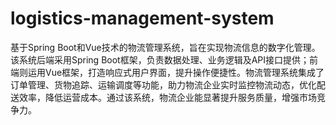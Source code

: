 # logistics-management-system
基于Spring Boot和Vue技术的物流管理系统，旨在实现物流信息的数字化管理。该系统后端采用Spring Boot框架，负责数据处理、业务逻辑及API接口提供；前端则运用Vue框架，打造响应式用户界面，提升操作便捷性。物流管理系统集成了订单管理、货物追踪、运输调度等功能，助力物流企业实时监控物流动态，优化配送效率，降低运营成本。通过该系统，物流企业能显著提升服务质量，增强市场竞争力。
